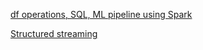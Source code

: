 [df operations, SQL, ML pipeline using Spark](https://github.com/KenzyAggour/Spark/blob/main/Spark%20-%201.ipynb)

[Structured streaming](https://github.com/KenzyAggour/Spark/blob/main/Structured_Streaming.ipynb)
